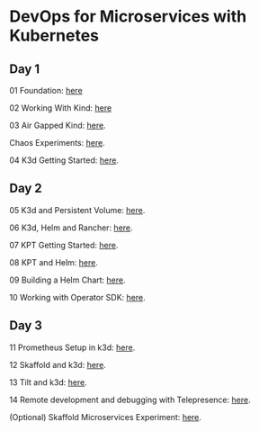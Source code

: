# DevOps for Microservices with Kubernetes

## Day 1

01  Foundation: [here](labs/Lab01-Foundation-local.pdf)

02  Working With Kind: [here](labs/LAB02-WorkingWithKind.pdf)

03 Air Gapped Kind: [here](labs/LAB03-AirGappedKIND.pdf).

Chaos Experiments: [here](https://learning.oreilly.com/interactive/?classification=content-scenario&query=chaos).

04 K3d Getting Started: [here](labs/LAB04-K3D-GettingStarted.pdf).

## Day 2

05  K3d and Persistent Volume: [here](labs/LAB05-K3D-PVC.pdf).

06  K3d, Helm and Rancher: [here](labs/LAB06-K3D-Rancher.pdf).

07  KPT Getting Started: [here](labs/LAB07-KPT-Getting-Started.pdf).

08  KPT and Helm: [here](labs/LAB08-KPT-Helm.pdf).

09 Building a Helm Chart: [here](labs/LAB09-Helm-Chart-Build.pdf).

10 Working with Operator SDK: [here](labs/LAB10-OperatorSDK-Helm.pdf).

## Day 3   

11 Prometheus Setup in k3d: [here](labs/LAB13-Prometheus.pdf).

12 Skaffold and k3d: [here](labs/Skaffold.md).

13 Tilt and k3d: [here](labs/Tilt.md).

14 Remote development and debugging with Telepresence: [here](labs/Telepresence.md).

(Optional) Skaffold Microservices Experiment: [here](https://github.com/GoogleContainerTools/skaffold/tree/main/examples/microservices).
